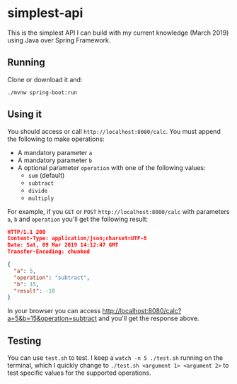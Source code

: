 # simplest-api
This is the simplest API I can build with my current knowledge (March 2019) using Java over Spring Framework.

## Running
Clone or download it and:
```
./mvnw spring-boot:run
```

## Using it
You should access or call `http://localhost:8080/calc`. You must append the following to make operations:

* A mandatory parameter `a`
* A mandatory parameter `b`
* A optional parameter `operation` with one of the following values:
    * `sum` (default)
    * `subtract`
    * `divide`
    * `multiply`

For example, if you `GET` or `POST` `http://localhost:8080/calc` with parameters `a`, `b` and `operation` you'll get the following result:
```json
HTTP/1.1 200 
Content-Type: application/json;charset=UTF-8
Date: Sat, 09 Mar 2019 14:12:47 GMT
Transfer-Encoding: chunked

{
  "a": 5,
  "operation": "subtract",
  "b": 15,
  "result": -10
}
```
In your browser you can access [http://localhost:8080/calc?a=5&b=15&operation=subtract](http://localhost:8080/calc?a=5&b=15&operation=subtract) and you'll get the response above.

## Testing
You can use `test.sh` to test. I keep a `watch -n 5 ./test.sh` running on the terminal, which I quickly change to `./test.sh <argument 1> <argument 2>` to test specific values for the supported operations. 
